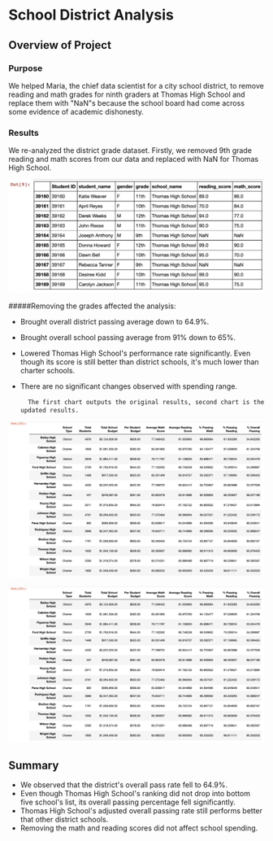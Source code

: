 # School District Analysis

## Overview of Project

### Purpose
We helped Maria, the chief data scientist for a city school district, to remove reading and math grades for ninth graders at Thomas High School and replace them with "NaN"s because the school board had come across some evidence of academic dishonesty.
### Results
We re-analyzed the district grade dataset.
Firstly, we removed 9th grade reading and math scores from our data and replaced with NaN for Thomas High School.

![Grades Replaced With NaNs](resources/grades_replaced_with_nans.png)

#####Removing the grades affected the analysis:

- Brought overall district passing  average down to 64.9%.
- Brought overall school passing average from 91% down to 65%.
- Lowered Thomas High School's performance rate significantly. Even though its score is still better than district schools, it's much lower than charter schools.
- There are no significant changes observed with spending range. 

		The first chart outputs the original results, second chart is the updated results.
![Thomas High School removed grades](resources/post_analysis_results.png)

![Thomas High School removed grades](resources/post_analysis_results.png)

## Summary

- We observed that the district's overall pass rate fell to 64.9%.
- Even though Thomas High School's ranking did not drop into bottom five school's list, its overall passing percentage fell significantly.
- Thomas High School's adjusted overall passing rate still performs better that other district schools.
- Removing the math and reading scores did not affect school spending.